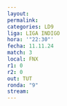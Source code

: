 ```yaml
---
layout: 
permalink: 
categories: LD9
liga: LIGA INDIGO
hora: '"22:30"'
fecha: 11.11.24
match: 3
local: FNX
r1: 0
r2: 0
out: TUT
ronda: "9"
stream:
---
```

